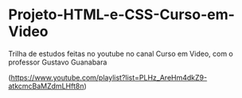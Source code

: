 # Projeto-HTML-e-CSS-Curso-em-Video
Trilha de estudos feitas no youtube no canal Curso em Video, com o professor Gustavo Guanabara

(https://www.youtube.com/playlist?list=PLHz_AreHm4dkZ9-atkcmcBaMZdmLHft8n)


